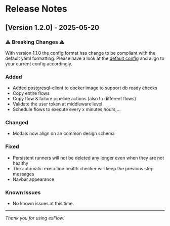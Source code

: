 # Release Notes

## [Version 1.2.0] - 2025-05-20

### ⚠️ Breaking Changes ⚠️
With version 1.1.0 the config format has change to be compliant with the default yaml formatting.
Please have a look at the [default config](https://github.com/v1Flows/exFlow/blob/develop/services/backend/config/config.yaml) and align to your current config accordingly. 

### Added
- Added postgresql-client to docker image to support db ready checks
- Copy entire flows
- Copy flow & failure pipeline actions (also to different flows)
- Validate the user token at middleware level
- Schedule flows to execute every x minutes,hours,...

### Changed
- Modals now align on an common design schema

### Fixed
- Persistent runners will not be deleted any longer even when they are not healthy
- The automatic execution health checker will keep the previous step messages
- Navbar appearance

### Known Issues
- No known issues at this time.

---

*Thank you for using exFlow!*